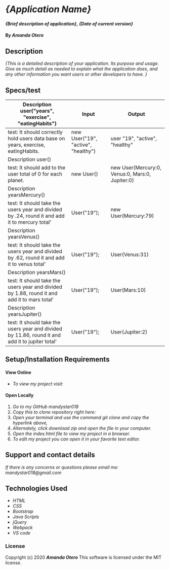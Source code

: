 # _{Application Name}_

#### _{Brief description of application}, {Date of current version}_

#### By _**Amanda Otero**_

## Description

_{This is a detailed description of your application. Its purpose and usage.  Give as much detail as needed to explain what the application does, and any other information you want users or other developers to have. }_

## Specs/test

| Description user("years", "exercise", "eatingHabits") 	| Input 	| Output 	|
|-	|-	|-	|
| test: It should correctly hold users data base on years, exercise, eatingHabits. 	| new User("19", "active", "healthy") 	| user "19", "active", "healthy" 	|
| Description user() 	|  	|  	|
| test: It should add to the user total of 0 for each planet. 	| new User() 	| new User(Mercury:0, Venus:0, Mars:0, Jupiter:0) 	|
| Description yearsMercury() 	|  	|  	|
| test: It should take the users year and divided by .24, round it and add it to mercury total' 	|  User("19"); 	| new User(Mercury:79) 	|
| Description yearsVenus() 	|  	|  	|
| test: It should take the users year and divided by .62, round it and add it to venus total' 	| User("19"); 	| User(Venus:31) 	|
| Description yearsMars() 	|  	|  	|
| test: It should take the users year and divided by 1.88, round it and add it to mars total' 	| User("19"); 	| User(Mars:10) 	|
| Description yearsJupiter() 	|  	|  	|
| test: It should take the users year and divided by 11.86, round it and add it to jupiter total' 	| User("19"); 	| User(Jupiter:2) 	|


## Setup/Installation Requirements

#### View Online
* _To view my project visit:_

#### Open Locally
1. _Go to my GitHub mandystar018_
2. _Copy this to clone repository right here:_
3. _Open your terminal and use the command git clone and copy the hyperlink above,_
3. _Alternately, click download zip and open the file in your computer._
4. _Open the index.html file to view my project in a browser._
5. _To edit my project you can open it in your favorite text editor._


## Support and contact details

_If there is any concerns or questions please email me: mandystar018@gmail.com_

## Technologies Used

* _HTML_
* _CSS_
* _Bootstrap_
* _Java Scripts_
* _jQuery_
* _Webpack_
* _VS code_

### License

Copyright (c) 2020 **_Amanda Otero_**
This software is licensed under the MIT license.
